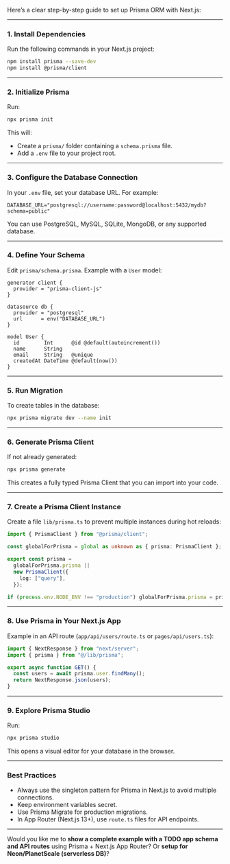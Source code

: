 Here’s a clear step-by-step guide to set up Prisma ORM with Next.js:

---

### **1. Install Dependencies**

Run the following commands in your Next.js project:

```bash
npm install prisma --save-dev
npm install @prisma/client
```

---

### **2. Initialize Prisma**

Run:

```bash
npx prisma init
```

This will:

- Create a `prisma/` folder containing a `schema.prisma` file.
- Add a `.env` file to your project root.

---

### **3. Configure the Database Connection**

In your `.env` file, set your database URL. For example:

```env
DATABASE_URL="postgresql://username:password@localhost:5432/mydb?schema=public"
```

You can use PostgreSQL, MySQL, SQLite, MongoDB, or any supported database.

---

### **4. Define Your Schema**

Edit `prisma/schema.prisma`. Example with a `User` model:

```prisma
generator client {
  provider = "prisma-client-js"
}

datasource db {
  provider = "postgresql"
  url      = env("DATABASE_URL")
}

model User {
  id        Int      @id @default(autoincrement())
  name      String
  email     String   @unique
  createdAt DateTime @default(now())
}
```

---

### **5. Run Migration**

To create tables in the database:

```bash
npx prisma migrate dev --name init
```

---

### **6. Generate Prisma Client**

If not already generated:

```bash
npx prisma generate
```

This creates a fully typed Prisma Client that you can import into your code.

---

### **7. Create a Prisma Client Instance**

Create a file `lib/prisma.ts` to prevent multiple instances during hot reloads:

```ts
import { PrismaClient } from "@prisma/client";

const globalForPrisma = global as unknown as { prisma: PrismaClient };

export const prisma =
  globalForPrisma.prisma ||
  new PrismaClient({
    log: ["query"],
  });

if (process.env.NODE_ENV !== "production") globalForPrisma.prisma = prisma;
```

---

### **8. Use Prisma in Your Next.js App**

Example in an API route (`app/api/users/route.ts` or `pages/api/users.ts`):

```ts
import { NextResponse } from "next/server";
import { prisma } from "@/lib/prisma";

export async function GET() {
  const users = await prisma.user.findMany();
  return NextResponse.json(users);
}
```

---

### **9. Explore Prisma Studio**

Run:

```bash
npx prisma studio
```

This opens a visual editor for your database in the browser.

---

### **Best Practices**

- Always use the singleton pattern for Prisma in Next.js to avoid multiple connections.
- Keep environment variables secret.
- Use Prisma Migrate for production migrations.
- In App Router (Next.js 13+), use `route.ts` files for API endpoints.

---

Would you like me to **show a complete example with a TODO app schema and API routes** using Prisma + Next.js App Router? Or **setup for Neon/PlanetScale (serverless DB)**?

